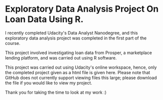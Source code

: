 # Exploratory Data Analysis Project On Loan Data Using R.

I recently completed Udacity's Data Analyst Nanodegree, and this exploratory data analysis project was completed in the first part of the course. 

This project involved investigating loan data from Prosper, a marketplace lending platform, and was carried out using R software.

This project was carried out using Udacity's online workspace, hence, only the completed project given as a html file is given here. Please note that GitHub does not currently support viewing files this large; please download the file if you would like to view my project. 

Thank you for taking the time to look at my work :)

